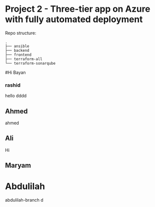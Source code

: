 # Project 2 - Three-tier app on Azure with fully automated deployment

Repo structure:

```
.
├── ansible
├── backend
├── frontend
├── terraform-all
└── terraform-sonarqube
```

#Hi
Bayan

### rashid

hello dddd

## Ahmed

ahmed

## Ali

Hi

## Maryam

# Abdulilah

abdulilah-branch d
